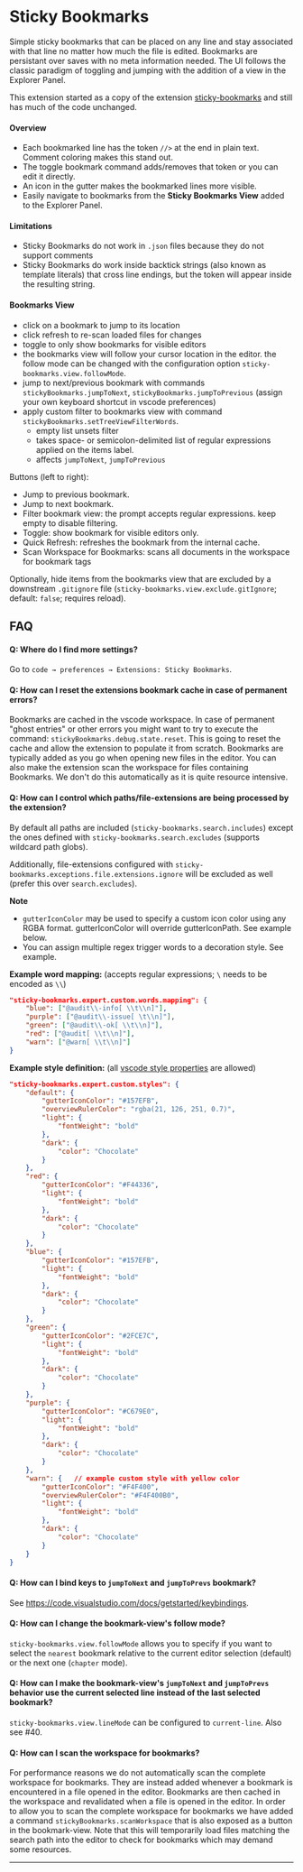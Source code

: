 
# Sticky Bookmarks

Simple sticky bookmarks that can be placed on any line and stay associated with that line no matter how much the file is edited. Bookmarks are persistant over saves with no meta information needed. The UI follows the classic paradigm of toggling and jumping with the addition of a view in the Explorer Panel.

This extension started as a copy of the extension [sticky-bookmarks](https://github.com/tintinweb/vscode-inline-bookmarks) and still has much of the code unchanged.

#### Overview

* Each bookmarked line has the token `//>` at the end in plain text. Comment coloring makes this stand out.
* The toggle bookmark command adds/removes that token or you can edit it directly.
* An icon in the gutter makes the bookmarked lines more visible.
* Easily navigate to bookmarks from the **Sticky Bookmarks View** added to the Explorer Panel. 

#### Limitations

* Sticky Bookmarks do not work in `.json` files because they do not support comments
* Sticky Bookmarks do work inside backtick strings (also known as template literals) that cross line endings, but the token will appear inside the resulting string.

#### Bookmarks View

* click on a bookmark to jump to its location
* click refresh to re-scan loaded files for changes
* toggle to only show bookmarks for visible editors
* the bookmarks view will follow your cursor location in the editor. the follow mode can be changed with the configuration option `sticky-bookmarks.view.followMode`.
* jump to next/previous bookmark with commands `stickyBookmarks.jumpToNext`, `stickyBookmarks.jumpToPrevious` (assign your own keyboard shortcut in vscode preferences) 
* apply custom filter to bookmarks view with command `stickyBookmarks.setTreeViewFilterWords`.
  * empty list unsets filter
  * takes space- or semicolon-delimited list of regular expressions applied on the items label.
  * affects `jumpToNext`, `jumpToPrevious`
  
Buttons (left to right):
- Jump to previous bookmark.
- Jump to next bookmark.
- Filter bookmark view: the prompt accepts regular expressions. keep empty to disable filtering.
- Toggle: show bookmark for visible editors only.
- Quick Refresh: refreshes the bookmark from the internal cache.
- Scan Workspace for Bookmarks: scans all documents in the workspace for bookmark tags

Optionally, hide items from the bookmarks view that are excluded by a downstream `.gitignore` file (`sticky-bookmarks.view.exclude.gitIgnore`; default: `false`; requires reload).

## FAQ

#### Q: Where do I find more settings?

Go to `code → preferences → Extensions: Sticky Bookmarks`.

#### Q: How can I reset the extensions bookmark cache in case of permanent errors?

Bookmarks are cached in the vscode workspace. In case of permanent "ghost entries" or other errors you might want to try to execute the command: `stickyBookmarks.debug.state.reset`. This is going to reset the cache and allow the extension to populate it from scratch. Bookmarks are typically added as you go when opening new files in the editor. You can also make the extension scan the workspace for files containing Bookmarks. We don't do this automatically as it is quite resource intensive.

#### Q: How can I control which paths/file-extensions are being processed by the extension?

By default all paths are included (`sticky-bookmarks.search.includes`) except the ones defined with `sticky-bookmarks.search.excludes` (supports wildcard path globs).

Additionally, file-extensions configured with `sticky-bookmarks.exceptions.file.extensions.ignore` will be excluded as well (prefer this over `search.excludes`). 

**Note**

* `gutterIconColor` may be used to specify a custom icon color using any RGBA format. gutterIconColor will override gutterIconPath. See example below.
* You can assign multiple regex trigger words to a decoration style. See example.

**Example word mapping:** (accepts regular expressions; `\` needs to be encoded as `\\`)

```json
"sticky-bookmarks.expert.custom.words.mapping": {
    "blue": ["@audit\\-info[ \\t\\n]"],
    "purple": ["@audit\\-issue[ \t\\n]"],
    "green": ["@audit\\-ok[ \\t\\n]"],
    "red": ["@audit[ \\t\\n]"],
    "warn": ["@warn[ \\t\\n]"] 
}
```

**Example style definition:** (all [vscode style properties](https://code.visualstudio.com/api/references/vscode-api#DecorationRenderOptions) are allowed)

```json
"sticky-bookmarks.expert.custom.styles": {
    "default": {
        "gutterIconColor": "#157EFB",
        "overviewRulerColor": "rgba(21, 126, 251, 0.7)",
        "light": {
            "fontWeight": "bold"
        },
        "dark": {
            "color": "Chocolate"
        }
    },
    "red": {
        "gutterIconColor": "#F44336",
        "light": {
            "fontWeight": "bold"
        },
        "dark": {
            "color": "Chocolate"
        }
    },
    "blue": {
        "gutterIconColor": "#157EFB",
        "light": {
            "fontWeight": "bold"
        },
        "dark": {
            "color": "Chocolate"
        }
    },
    "green": {
        "gutterIconColor": "#2FCE7C",
        "light": {
            "fontWeight": "bold"
        },
        "dark": {
            "color": "Chocolate"
        }
    },
    "purple": {
        "gutterIconColor": "#C679E0",
        "light": {
            "fontWeight": "bold"
        },
        "dark": {
            "color": "Chocolate"
        }
    },
    "warn": {   // example custom style with yellow color
        "gutterIconColor": "#F4F400",
        "overviewRulerColor": "#F4F400B0",
        "light": {
            "fontWeight": "bold"
        },
        "dark": {
            "color": "Chocolate"
        }
    }
}
```

#### Q: How can I bind keys to `jumpToNext` and `jumpToPrevs` bookmark?

See https://code.visualstudio.com/docs/getstarted/keybindings.

#### Q: How can I change the bookmark-view's follow mode?

`sticky-bookmarks.view.followMode` allows you to specify if you want to select the `nearest` bookmark relative to the current editor selection (default) or the next one (`chapter` mode).

#### Q: How can I make the bookmark-view's `jumpToNext` and `jumpToPrevs` behavior use the current selected line instead of the last selected bookmark?

`sticky-bookmarks.view.lineMode` can be configured to `current-line`. Also see #40.

#### Q: How can I scan the workspace for bookmarks?

For performance reasons we do not automatically scan the complete workspace for bookmarks. They are instead added whenever a bookmark is encountered in a file opened in the editor. Bookmarks are then cached in the workspace and revalidated when a file is opened in the editor. In order to allow you to scan the complete workspace for bookmarks we have added a command `stickyBookmarks.scanWorkspace` that is also exposed as a button in the bookmark-view. Note that this will temporarily load files matching the search path into the editor to check for bookmarks which may demand some resources. 



-----------------------------------------------------------------------------------------------------------
